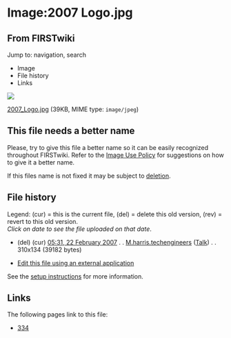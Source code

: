 # Image:2007 Logo.jpg

## From FIRSTwiki

Jump to: navigation, search

- Image
- File history
- Links

![](/media/a/a0/2007_Logo.jpg)

[2007_Logo.jpg](/media/a/a0/2007_Logo.jpg "2007 Logo.jpg") (39KB, MIME type: `image/jpeg`)

## This file needs a better name

Please, try to give this file a better name so it can be easily recognized throughout FIRSTwiki. Refer to the [Image Use Policy](FIRSTwiki:Image_use_policy "FIRSTwiki:Image use policy") for suggestions on how to give it a better name.

If this files name is not fixed it may be subject to [deletion](Category:Candidates_for_speedy_deletion "Category:Candidates for speedy deletion").

## File history

Legend: (cur) = this is the current file, (del) = delete this old version, (rev) = revert to this old version.<br>
_Click on date to see the file uploaded on that date_.

- (del) (cur) [05:31, 22 February 2007](/media/a/a0/2007_Logo.jpg "/media/a/a0/2007 Logo.jpg") . . [M.harris.techengineers](/index.php?title=User:M.harris.techengineers&action=edit "User:M.harris.techengineers") ([Talk](/index.php?title=User_talk:M.harris.techengineers&action=edit "User talk:M.harris.techengineers")) . . 310x134 (39182 bytes)

- [Edit this file using an external application](/index.php?title=Image:2007_Logo.jpg&action=edit&externaledit=true&mode=file "Image:2007 Logo.jpg")

See the [setup instructions](http://meta.wikimedia.org/wiki/Help:External_editors "http://meta.wikimedia.org/wiki/Help:External_editors") for more information.

## Links

The following pages link to this file:

- [334](334 "334")
